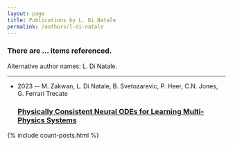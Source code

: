 ```yaml
---
layout: page
title: Publications by L. Di Natale
permalink: /authors/l-di-natale
---
```


<h3 id="number-posts">There are ... items referenced.</h3>
<p id='info-authors'>Alternative author names: L. Di Natale.</p>
<hr />
<ul class="post-list">
<li><span class='post-meta'>2023 -- M. Zakwan, L. Di Natale, B. Svetozarevic, P. Heer, C.N. Jones, G. Ferrari Trecate</span><h3><a class='post-link' href="{{ site.baseurl }}/physically-consistent-neural-odes-for-learning-multi-physics-systems">Physically Consistent Neural ODEs for Learning Multi-Physics Systems</a></h3></li>

</ul>
{% include count-posts.html %}
